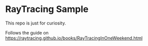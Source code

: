 # RayTracing Sample

This repo is just for curiosity. 

Follows the guide on https://raytracing.github.io/books/RayTracingInOneWeekend.html
